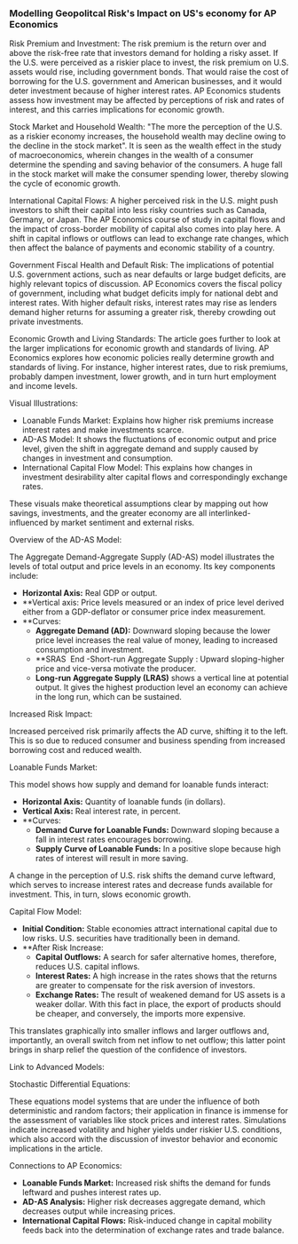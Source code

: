 ### Modelling Geopolitcal Risk's Impact on US's economy for AP Economics

Risk Premium and Investment: The risk premium is the return over and above the risk-free rate that investors demand for holding a risky asset. If the U.S. were perceived as a riskier place to invest, the risk premium on U.S. assets would rise, including government bonds. That would raise the cost of borrowing for the U.S. government and American businesses, and it would deter investment because of higher interest rates. AP Economics students assess how investment may be affected by perceptions of risk and rates of interest, and this carries implications for economic growth. 

Stock Market and Household Wealth: "The more the perception of the U.S. as a riskier economy increases, the household wealth may decline owing to the decline in the stock market". It is seen as the wealth effect in the study of macroeconomics, wherein changes in the wealth of a consumer determine the spending and saving behavior of the consumers. A huge fall in the stock market will make the consumer spending lower, thereby slowing the cycle of economic growth.

International Capital Flows: A higher perceived risk in the U.S. might push investors to shift their capital into less risky countries such as Canada, Germany, or Japan. The AP Economics course of study in capital flows and the impact of cross-border mobility of capital also comes into play here. A shift in capital inflows or outflows can lead to exchange rate changes, which then affect the balance of payments and economic stability of a country.

Government Fiscal Health and Default Risk: The implications of potential U.S. government actions, such as near defaults or large budget deficits, are highly relevant topics of discussion. AP Economics covers the fiscal policy of government, including what budget deficits imply for national debt and interest rates. With higher default risks, interest rates may rise as lenders demand higher returns for assuming a greater risk, thereby crowding out private investments.

Economic Growth and Living Standards: The article goes further to look at the larger implications for economic growth and standards of living. AP Economics explores how economic policies really determine growth and standards of living. For instance, higher interest rates, due to risk premiums, probably dampen investment, lower growth, and in turn hurt employment and income levels.

Visual Illustrations:

- Loanable Funds Market: Explains how higher risk premiums increase interest rates and make investments scarce.
- AD-AS Model: It shows the fluctuations of economic output and price level, given the shift in aggregate demand and supply caused by changes in investment and consumption.
- International Capital Flow Model: This explains how changes in investment desirability alter capital flows and correspondingly exchange rates.

These visuals make theoretical assumptions clear by mapping out how savings, investments, and the greater economy are all interlinked-influenced by market sentiment and external risks.

Overview of the AD-AS Model:

The Aggregate Demand-Aggregate Supply (AD-AS) model illustrates the levels of total output and price levels in an economy. Its key components include:

- **Horizontal Axis:** Real GDP or output.
- **Vertical axis: Price levels measured or an index of price level derived either from a GDP-deflator or consumer price index measurement.
- **Curves:
  - **Aggregate Demand (AD):** Downward sloping because the lower price level increases the real value of money, leading to increased consumption and investment.
  - **SRAS ​ ​End -Short-run Aggregate Supply ​: Upward sloping-higher price and vice-versa motivate the producer.
  - **Long-run Aggregate Supply (LRAS)** shows a vertical line at potential output. It gives the highest production level an economy can achieve in the long run, which can be sustained.

Increased Risk Impact:

Increased perceived risk primarily affects the AD curve, shifting it to the left. This is so due to reduced consumer and business spending from increased borrowing cost and reduced wealth.

Loanable Funds Market:

This model shows how supply and demand for loanable funds interact:

- **Horizontal Axis:** Quantity of loanable funds (in dollars).
- **Vertical Axis:** Real interest rate, in percent.
- **Curves:
  - **Demand Curve for Loanable Funds:** Downward sloping because a fall in interest rates encourages borrowing.
  - **Supply Curve of Loanable Funds:** In a positive slope because high rates of interest will result in more saving.

A change in the perception of U.S. risk shifts the demand curve leftward, which serves to increase interest rates and decrease funds available for investment. This, in turn, slows economic growth.

Capital Flow Model:

- **Initial Condition:** Stable economies attract international capital due to low risks. U.S. securities have traditionally been in demand.
- **After Risk Increase:
  - **Capital Outflows:** A search for safer alternative homes, therefore, reduces U.S. capital inflows.
  - **Interest Rates:** A high increase in the rates shows that the returns are greater to compensate for the risk aversion of investors.
  - **Exchange Rates:** The result of weakened demand for US assets is a weaker dollar. With this fact in place, the export of products should be cheaper, and conversely, the imports more expensive.

This translates graphically into smaller inflows and larger outflows and, importantly, an overall switch from net inflow to net outflow; this latter point brings in sharp relief the question of the confidence of investors.

Link to Advanced Models:

Stochastic Differential Equations:

These equations model systems that are under the influence of both deterministic and random factors; their application in finance is immense for the assessment of variables like stock prices and interest rates. Simulations indicate increased volatility and higher yields under riskier U.S. conditions, which also accord with the discussion of investor behavior and economic implications in the article.

Connections to AP Economics: 
- **Loanable Funds Market:** Increased risk shifts the demand for funds leftward and pushes interest rates up. 
- **AD-AS Analysis:** Higher risk decreases aggregate demand, which decreases output while increasing prices. 
- **International Capital Flows:** Risk-induced change in capital mobility feeds back into the determination of exchange rates and trade balance.
